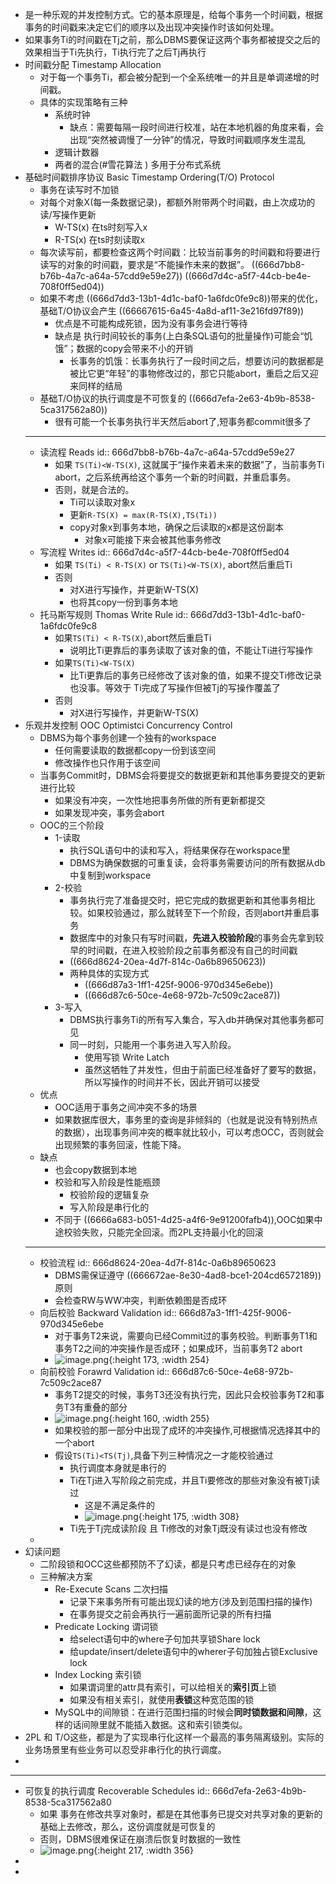 - 是一种乐观的并发控制方式。它的基本原理是，给每个事务一个时间戳，根据事务的时间戳来决定它们的顺序以及出现冲突操作时该如何处理。
- 如果事务Ti的时间戳在Tj之前，那么DBMS要保证这两个事务都被提交之后的效果相当于Ti先执行，Ti执行完了之后Tj再执行
- 时间戳分配 Timestamp Allocation
	- 对于每一个事务Ti，都会被分配到一个全系统唯一的并且是单调递增的时间戳。
	- 具体的实现策略有三种
		- 系统时钟
			- 缺点：需要每隔一段时间进行校准，站在本地机器的角度来看，会出现“突然被调慢了一分钟”的情况，导致时间戳顺序发生混乱
		- 逻辑计数器
		- 两者的混合(#雪花算法 ) 多用于分布式系统
- 基础时间戳排序协议 Basic Timestamp Ordering(T/O) Protocol
	- 事务在读写时不加锁
	- 对每个对象X(每一条数据记录)，都额外附带两个时间戳，由上次成功的读/写操作更新
		- W-TS(x) 在ts时刻写入x
		- R-TS(x) 在ts时刻读取x
	- 每次读写前，都要检查这两个时间戳：比较当前事务的时间戳和将要进行读写的对象的时间戳，要求是“不能操作未来的数据”。 ((666d7bb8-b76b-4a7c-a64a-57cdd9e59e27)) ((666d7d4c-a5f7-44cb-be4e-708f0ff5ed04))
	- 如果不考虑 ((666d7dd3-13b1-4d1c-baf0-1a6fdc0fe9c8))带来的优化，基础T/O协议会产生 ((66667615-6a45-4a8d-af11-3e216fd97f89))
		- 优点是不可能构成死锁，因为没有事务会进行等待
		- 缺点是 执行时间较长的事务(上白条SQL语句的批量操作)可能会“饥饿”；数据的copy会带来不小的开销
			- 长事务的饥饿：长事务执行了一段时间之后，想要访问的数据都是被比它更“年轻”的事物修改过的，那它只能abort，重启之后又迎来同样的结局
	- 基础T/O协议的执行调度是不可恢复的 ((666d7efa-2e63-4b9b-8538-5ca317562a80))
		- 很有可能一个长事务执行半天然后abort了,短事务都commit很多了
	- ------
	- 读流程 Reads
	  id:: 666d7bb8-b76b-4a7c-a64a-57cdd9e59e27
		- 如果 `TS(Ti)<W-TS(X)`, 这就属于“操作来着未来的数据”了，当前事务Ti abort，之后系统再给这个事务一个新的时间戳，并重启事务。
		- 否则，就是合法的。
			- Ti可以读取对象x
			- 更新`R-TS(X) = max(R-TS(X),TS(Ti))`
			- copy对象x到事务本地，确保之后读取的x都是这份副本
				- 对象x可能接下来会被其他事务修改
	- 写流程 Writes
	  id:: 666d7d4c-a5f7-44cb-be4e-708f0ff5ed04
		- 如果 `TS(Ti) < R-TS(X)` or `TS(Ti)<W-TS(X)`, abort然后重启Ti
		- 否则
			- 对X进行写操作，并更新W-TS(X)
			- 也将其copy一份到事务本地
	- 托马斯写规则 Thomas Write Rule
	  id:: 666d7dd3-13b1-4d1c-baf0-1a6fdc0fe9c8
		- 如果`TS(Ti) < R-TS(X)`,abort然后重启Ti
			- 说明比Ti更靠后的事务读取了该对象的值，不能让Ti进行写操作
		- 如果`TS(Ti)<W-TS(X)`
			- 比Ti更靠后的事务已经修改了该对象的值，如果不提交Ti修改记录也没事。等效于 Ti完成了写操作但被Tj的写操作覆盖了
		- 否则
			- 对X进行写操作，并更新W-TS(X)
- 乐观并发控制 OOC Optimistci Concurrency Control
	- DBMS为每个事务创建一个独有的workspace
		- 任何需要读取的数据都copy一份到该空间
		- 修改操作也只作用于该空间
	- 当事务Commit时，DBMS会将要提交的数据更新和其他事务要提交的更新进行比较
		- 如果没有冲突，一次性地把事务所做的所有更新都提交
		- 如果发现冲突，事务会abort
	- OOC的三个阶段
		- 1-读取
			- 执行SQL语句中的读和写入，将结果保存在workspace里
			- DBMS为确保数据的可重复读，会将事务需要访问的所有数据从db中复制到workspace
		- 2-校验
			- 事务执行完了准备提交时，把它完成的数据更新和其他事务相比较。如果校验通过，那么就转至下一个阶段，否则abort并重启事务
			- 数据库中的对象只有写时间戳，**先进入校验阶段**的事务会先拿到较早的时间戳，在进入校验阶段之前事务都没有自己的时间戳
			- ((666d8624-20ea-4d7f-814c-0a6b89650623))
			- 两种具体的实现方式
				- ((666d87a3-1ff1-425f-9006-970d345e6ebe))
				- ((666d87c6-50ce-4e68-972b-7c509c2ace87))
		- 3-写入
			- DBMS执行事务Ti的所有写入集合，写入db并确保对其他事务都可见
			- 同一时刻，只能用一个事务进入写入阶段。
				- 使用写锁 Write Latch
				- 虽然这牺牲了并发性，但由于前面已经准备好了要写的数据，所以写操作的时间并不长，因此开销可以接受
	- 优点
		- OOC适用于事务之间冲突不多的场景
		- 如果数据库很大，事务里的查询是非倾斜的（也就是说没有特别热点的数据），出现事务间冲突的概率就比较小，可以考虑OCC，否则就会出现频繁的事务回滚，性能下降。
	- 缺点
		- 也会copy数据到本地
		- 校验和写入阶段是性能瓶颈
			- 校验阶段的逻辑复杂
			- 写入阶段是串行化的
		- 不同于 ((6666a683-b051-4d25-a4f6-9e91200fafb4)),OOC如果中途校验失败，只能完全回滚。而2PL支持最小化的回滚
	- ---
	- 校验流程
	  id:: 666d8624-20ea-4d7f-814c-0a6b89650623
		- DBMS需保证遵守 ((666672ae-8e30-4ad8-bce1-204cd6572189))原则
		- 会检查RW与WW冲突，判断依赖图是否成环
	- 向后校验 Backward Validation
	  id:: 666d87a3-1ff1-425f-9006-970d345e6ebe
		- 对于事务T2来说，需要向已经Commit过的事务校验。判断事务T1和事务T2之间的冲突操作是否成环；如果成环，当前事务T2 abort
		- ![image.png](../assets/image_1718454427272_0.png){:height 173, :width 254}
	- 向前校验 Forawrd Validation
	  id:: 666d87c6-50ce-4e68-972b-7c509c2ace87
		- 事务T2提交的时候，事务T3还没有执行完，因此只会校验事务T2和事务T3有重叠的部分
		- ![image.png](../assets/image_1718454465772_0.png){:height 160, :width 255}
		- 如果校验的那一部分中出现了成环的冲突操作,可根据情况选择其中的一个abort
		- 假设`TS(Ti)<TS(Tj)`,具备下列三种情况之一才能校验通过
			- 执行调度本身就是串行的
			- Ti在Tj进入写阶段之前完成，并且Ti要修改的那些对象没有被Tj读过
				- 这是不满足条件的
				- ![image.png](../assets/image_1718454668232_0.png){:height 175, :width 308}
			- Ti先于Tj完成读阶段 且 Ti修改的对象Tj既没有读过也没有修改
	-
- 幻读问题
	- 二阶段锁和OCC这些都预防不了幻读，都是只考虑已经存在的对象
	- 三种解决方案
		- Re-Execute Scans 二次扫描
			- 记录下来事务所有可能出现幻读的地方(涉及到范围扫描的操作)
			- 在事务提交之前会再执行一遍前面所记录的所有扫描
		- Predicate Locking 谓词锁
			- 给select语句中的where子句加共享锁Share lock
			- 给update/insert/delete语句中的wherer子句加独占锁Exclusive lock
		- Index Locking 索引锁
			- 如果谓词里的attr具有索引，可以给相关的**索引页**上锁
			- 如果没有相关索引，就使用**表锁**这种宽范围的锁
		- MySQL中的间隙锁：在进行范围扫描的时候会**同时锁数据和间隙**，这样的话间隙里就不能插入数据。这和索引锁类似。
- 2PL 和 T/O这些，都是为了实现串行化这样一个最高的事务隔离级别。实际的业务场景里有些业务可以忍受非串行化的执行调度。
-
- ------
- 可恢复的执行调度 Recoverable Schedules
  id:: 666d7efa-2e63-4b9b-8538-5ca317562a80
	- 如果 事务在修改共享对象时，都是在其他事务已提交对共享对象的更新的基础上去修改，那么，这份调度就是可恢复的
	- 否则，DBMS很难保证在崩溃后恢复时数据的一致性
	- ![image.png](../assets/image_1718452687320_0.png){:height 217, :width 356}
-
-